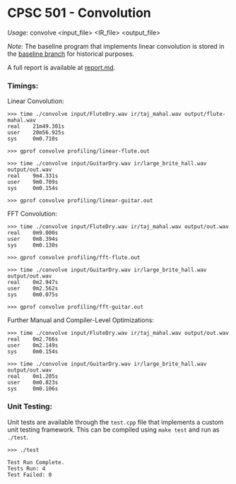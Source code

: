 # CPSC 501 - Convolution
*Usage*: convolve <input_file> <IR_file> <output_file>

*Note*: The baseline program that implements linear convolution is stored in the [baseline branch](https://github.com/alexs2112/CPSC501-Convolution/tree/baseline) for historical purposes.

A full report is available at [report.md](report.md).

### Timings:
Linear Convolution:
```
>>> time ./convolve input/FluteDry.wav ir/taj_mahal.wav output/flute-mahal.wav
real    21m49.301s
user    20m56.925s
sys     0m0.710s

>>> gprof convolve profiling/linear-flute.out
```
```
>>> time ./convolve input/GuitarDry.wav ir/large_brite_hall.wav output/out.wav
real    9m4.331s
user    9m0.709s
sys     0m0.154s

>>> gprof convolve profiling/linear-guitar.out
```

FFT Convolution:
```
>>> time ./convolve input/FluteDry.wav ir/taj_mahal.wav output/out.wav
real    0m9.000s
user    0m8.394s
sys     0m0.130s

>>> gprof convolve profiling/fft-flute.out
```
```
>>> time ./convolve input/GuitarDry.wav ir/large_brite_hall.wav output/out.wav
real    0m2.947s
user    0m2.562s
sys     0m0.075s

>>> gprof convolve profiling/fft-guitar.out
```

Further Manual and Compiler-Level Optimizations:
```
>>> time ./convolve input/FluteDry.wav ir/taj_mahal.wav output/out.wav
real    0m2.766s
user    0m2.149s
sys     0m0.154s
```
```
>>> time ./convolve input/GuitarDry.wav ir/large_brite_hall.wav output/out.wav
real    0m1.205s
user    0m0.823s
sys     0m0.106s
```

### Unit Testing:
Unit tests are available through the `test.cpp` file that implements a custom unit testing framework. This can be compiled using `make test` and run as `./test`.
```
>>> ./test

Test Run Complete.
Tests Run: 4
Test Failed: 0
```
